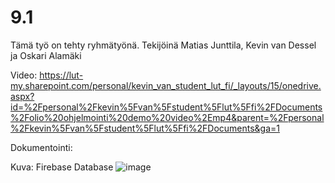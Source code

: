 # 9.1
Tämä työ on tehty ryhmätyönä. Tekijöinä Matias Junttila, Kevin van Dessel ja Oskari Alamäki

Video: https://lut-my.sharepoint.com/personal/kevin_van_student_lut_fi/_layouts/15/onedrive.aspx?id=%2Fpersonal%2Fkevin%5Fvan%5Fstudent%5Flut%5Ffi%2FDocuments%2Folio%20ohjelmointi%20demo%20video%2Emp4&parent=%2Fpersonal%2Fkevin%5Fvan%5Fstudent%5Flut%5Ffi%2FDocuments&ga=1 

Dokumentointi: 

Kuva: Firebase Database
![image](https://user-images.githubusercontent.com/46649712/166556647-38c3eeee-7a6a-4fa1-b649-da93bd2f68d4.png)
